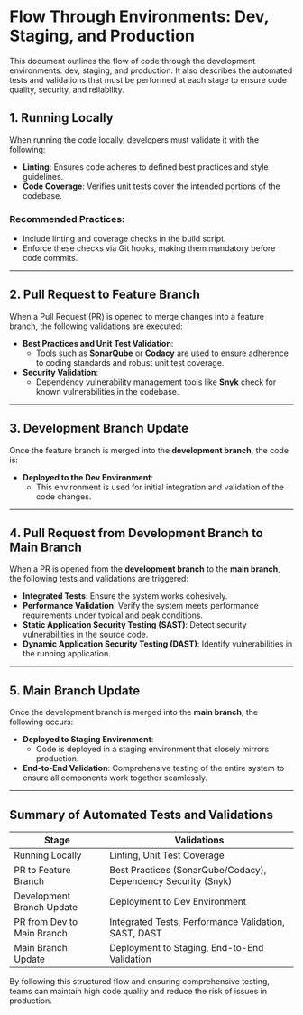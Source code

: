 # Flow Through Environments: Dev, Staging, and Production  

This document outlines the flow of code through the development environments: dev, staging, and production. It also describes the automated tests and validations that must be performed at each stage to ensure code quality, security, and reliability.

## 1. Running Locally  
When running the code locally, developers must validate it with the following:  
- **Linting**: Ensures code adheres to defined best practices and style guidelines.  
- **Code Coverage**: Verifies unit tests cover the intended portions of the codebase.  

### Recommended Practices:  
- Include linting and coverage checks in the build script.  
- Enforce these checks via Git hooks, making them mandatory before code commits.  

---

## 2. Pull Request to Feature Branch  
When a Pull Request (PR) is opened to merge changes into a feature branch, the following validations are executed:  
- **Best Practices and Unit Test Validation**:  
  - Tools such as **SonarQube** or **Codacy** are used to ensure adherence to coding standards and robust unit test coverage.  
- **Security Validation**:  
  - Dependency vulnerability management tools like **Snyk** check for known vulnerabilities in the codebase.  

---

## 3. Development Branch Update  
Once the feature branch is merged into the **development branch**, the code is:  
- **Deployed to the Dev Environment**:  
  - This environment is used for initial integration and validation of the code changes.

---

## 4. Pull Request from Development Branch to Main Branch  
When a PR is opened from the **development branch** to the **main branch**, the following tests and validations are triggered:  
- **Integrated Tests**: Ensure the system works cohesively.  
- **Performance Validation**: Verify the system meets performance requirements under typical and peak conditions.  
- **Static Application Security Testing (SAST)**: Detect security vulnerabilities in the source code.  
- **Dynamic Application Security Testing (DAST)**: Identify vulnerabilities in the running application.  

---

## 5. Main Branch Update  
Once the development branch is merged into the **main branch**, the following occurs:  
- **Deployed to Staging Environment**:  
  - Code is deployed in a staging environment that closely mirrors production.  
- **End-to-End Validation**: Comprehensive testing of the entire system to ensure all components work together seamlessly.  

---

## Summary of Automated Tests and Validations  

| Stage                        | Validations                                                                 |
|------------------------------|-----------------------------------------------------------------------------|
| Running Locally              | Linting, Unit Test Coverage                                                |
| PR to Feature Branch         | Best Practices (SonarQube/Codacy), Dependency Security (Snyk)              |
| Development Branch Update    | Deployment to Dev Environment                                              |
| PR from Dev to Main Branch   | Integrated Tests, Performance Validation, SAST, DAST                      |
| Main Branch Update           | Deployment to Staging, End-to-End Validation                              |

By following this structured flow and ensuring comprehensive testing, teams can maintain high code quality and reduce the risk of issues in production.
